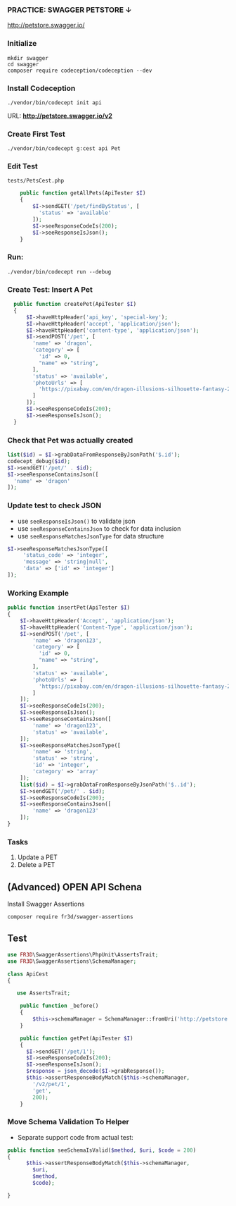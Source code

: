 ### PRACTICE: SWAGGER PETSTORE ↓

http://petstore.swagger.io/

### Initialize

```
mkdir swagger
cd swagger
composer require codeception/codeception --dev
```


### Install Codeception

```
./vendor/bin/codecept init api
```

URL: **http://petstore.swagger.io/v2**


### Create First Test

```
./vendor/bin/codecept g:cest api Pet
```


### Edit Test

`tests/PetsCest.php`

```php
    public function getAllPets(ApiTester $I)
    {
        $I->sendGET('/pet/findByStatus', [
          'status' => 'available'
        ]);
        $I->seeResponseCodeIs(200);
        $I->seeResponseIsJson();
    }
```


### Run:

```
./vendor/bin/codecept run --debug
```


### Create Test: Insert A Pet

```php
  public function createPet(ApiTester $I)
  {
      $I->haveHttpHeader('api_key', 'special-key');
      $I->haveHttpHeader('accept', 'application/json');
      $I->haveHttpHeader('content-type', 'application/json');
      $I->sendPOST('/pet', [
        'name' => 'dragon',
        'category' => [
          'id' => 0,
          "name" => "string",
        ],
        'status' => 'available',
        'photoUrls' => [
          'https://pixabay.com/en/dragon-illusions-silhouette-fantasy-2794030/'
        ]
      ]);
      $I->seeResponseCodeIs(200);
      $I->seeResponseIsJson();
  }
```


### Check that Pet was actually created

```php
list($id) = $I->grabDataFromResponseByJsonPath('$.id');
codecept_debug($id);
$I->sendGET('/pet/' . $id);
$I->seeResponseContainsJson([
  'name' => 'dragon'
]);
```


### Update test to check JSON

* use `seeResponseIsJson()` to validate json
* use `seeResponseContainsJson` to check for data inclusion
* use `seeResponseMatchesJsonType` for data structure


```php
$I->seeResponseMatchesJsonType([
     'status_code' => 'integer',
     'message' => 'string|null',
     'data' => ['id' => 'integer']
]);
```


### Working Example

```php
public function insertPet(ApiTester $I)
{
    $I->haveHttpHeader('Accept', 'application/json');
    $I->haveHttpHeader('Content-Type', 'application/json');
    $I->sendPOST('/pet', [
        'name' => 'dragon123',
        'category' => [
          'id' => 0,
          "name" => "string",
        ],
        'status' => 'available',
        'photoUrls' => [
          'https://pixabay.com/en/dragon-illusions-silhouette-fantasy-2794030/'
        ]
    ]);
    $I->seeResponseCodeIs(200);
    $I->seeResponseIsJson();
    $I->seeResponseContainsJson([
        'name' => 'dragon123',
        'status' => 'available',
    ]);
    $I->seeResponseMatchesJsonType([
        'name' => 'string',
        'status' => 'string',
        'id' => 'integer',
        'category' => 'array'
    ]);
    list($id) = $I->grabDataFromResponseByJsonPath('$..id');
    $I->sendGET('/pet/' . $id);
    $I->seeResponseCodeIs(200);
    $I->seeResponseContainsJson([
        'name' => 'dragon123'
    ]);
}
```


### Tasks

1. Update a PET
2. Delete a PET


## (Advanced) OPEN API Schena

Install Swagger Assertions

```
composer require fr3d/swagger-assertions
```


## Test

```php
use FR3D\SwaggerAssertions\PhpUnit\AssertsTrait;
use FR3D\SwaggerAssertions\SchemaManager;

class ApiCest 
{    

   use AssertsTrait;

    public function _before()
    {
        $this->schemaManager = SchemaManager::fromUri('http://petstore.swagger.io/v2/swagger.json');      
    }

    public function getPet(ApiTester $I)
    {
      $I->sendGET('/pet/1');
      $I->seeResponseCodeIs(200);
      $I->seeResponseIsJson();
      $response = json_decode($I->grabResponse());
      $this->assertResponseBodyMatch($this->schemaManager, 
        '/v2/pet/1', 
        'get', 
        200);
    }
```


### Move Schema Validation To Helper

* Separate support code from actual test:

```php
public function seeSchemaIsValid($method, $uri, $code = 200)
{
      $this->assertResponseBodyMatch($this->schemaManager, 
        $uri, 
        $method, 
        $code);

}
```
